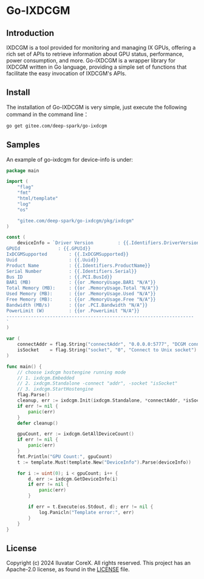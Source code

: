 # Go-IXDCGM

## Introduction

IXDCGM is a tool provided for monitoring and managing IX GPUs, offering a rich set of APIs to retrieve information about GPU status, performance, power consumption, and more. Go-IXDCGM is a wrapper library for IXDCGM written in Go language, providing a simple set of functions that facilitate the easy invocation of IXDCGM's APIs.

## Install

The installation of Go-IXDCGM is very simple, just execute the following command in the command line：

```bash
go get gitee.com/deep-spark/go-ixdcgm
```

## Samples

An example of go-ixdcgm for device-info is under:

```go
package main

import (
	"flag"
	"fmt"
	"html/template"
	"log"
	"os"

	"gitee.com/deep-spark/go-ixdcgm/pkg/ixdcgm"
)

const (
	deviceInfo = `Driver Version         : {{.Identifiers.DriverVersion}}
GPUId		       : {{.GPUId}}
IxDCGMSupported        : {{.IxDCGMSupported}}
Uuid                   : {{.Uuid}}
Product Name           : {{.Identifiers.ProductName}}
Serial Number          : {{.Identifiers.Serial}}
Bus ID                 : {{.PCI.BusId}}
BAR1 (MB)              : {{or .MemoryUsage.BAR1 "N/A"}}
Total Memory (MB):     : {{or .MemoryUsage.Total "N/A"}}
Used Memory (MB):      : {{or .MemoryUsage.Used "N/A"}}
Free Memory (MB):      : {{or .MemoryUsage.Free "N/A"}}
Bandwidth (MB/s)       : {{or .PCI.Bandwidth "N/A"}}
PowerLimit (W)         : {{or .PowerLimit "N/A"}}
---------------------------------------------------------------------
`
)

var (
	connectAddr = flag.String("connectAddr", "0.0.0.0:5777", "DCGM connect address")
	isSocket    = flag.String("socket", "0", "Connect to Unix socket")
)

func main() {
	// choose ixdcgm hostengine running mode
	// 1. ixdcgm.Embedded
	// 2. ixdcgm.Standalone -connect "addr", -socket "isSocket"
	// 3. ixdcgm.StartHostengine
	flag.Parse()
	cleanup, err := ixdcgm.Init(ixdcgm.Standalone, *connectAddr, *isSocket)
	if err != nil {
		panic(err)
	}
	defer cleanup()

	gpuCount, err := ixdcgm.GetAllDeviceCount()
	if err != nil {
		panic(err)
	}
	fmt.Println("GPU Count:", gpuCount)
	t := template.Must(template.New("DeviceInfo").Parse(deviceInfo))

	for i := uint(0); i < gpuCount; i++ {
		d, err := ixdcgm.GetDeviceInfo(i)
		if err != nil {
			panic(err)
		}

		if err = t.Execute(os.Stdout, d); err != nil {
			log.Panicln("Template error:", err)
		}
	}
}
```

## License

Copyright (c) 2024 Iluvatar CoreX. All rights reserved. This project has an Apache-2.0 license, as
found in the [LICENSE](LICENSE) file.
